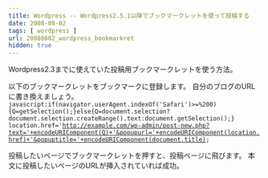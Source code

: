 ```yaml
---
title: Wordpress -- Wordpress2.5.1以降でブックマークレットを使って投稿する
date: 2008-08-02
tags: [ wordpress ]
url: 20080802_wordpress_bookmarkret
hidden: true
---
```

Wordpress2.3までに使えていた投稿用ブックマークレットを使う方法。

以下のブックマークレットをブックマークに登録します。
自分のブログのURLに書き換えましょう。
<code>
javascript:if(navigator.userAgent.indexOf('Safari')>=%200){Q=getSelection();}else{Q=document.selection?
document.selection.createRange().text:document.getSelection();}
location.href='http://example.com/wp-admin/post-new.php?text='+encodeURIComponent(Q)+'&popupurl='+encodeURIComponent(location.href)+'&popuptitle='+encodeURIComponent(document.title);
</code>

投稿したいページでブックマークレットを押すと、投稿ページに飛びます。
本文に投稿したいページのURLが挿入されていれば成功。
